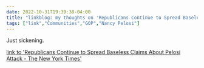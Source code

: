 ---date: 2022-10-31T19:39:38-04:00title: "linkblog: my thoughts on 'Republicans Continue to Spread Baseless Claims About Pelosi Attack - The New York Times'"tags: ["link","Communities","GOP","Nancy Pelosi"]---Just sickening. [link to 'Republicans Continue to Spread Baseless Claims About Pelosi Attack - The New York Times'](https://www.nytimes.com/2022/10/31/technology/pelosi-attack-misinformation-conspiracy-republicans.html)